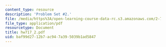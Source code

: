 ```yaml
---
content_type: resource
description: 'Problem Set #2.'
file: /media/https%3A/open-learning-course-data-rc.s3.amazonaws.com/2-717j-optical-engineering-spring-2002/baf99d2712b7ac947a395039b1ad5847_hw717_2.pdf
file_type: application/pdf
resourcetype: Document
title: hw717_2.pdf
uid: baf99d27-12b7-ac94-7a39-5039b1ad5847
---
```

